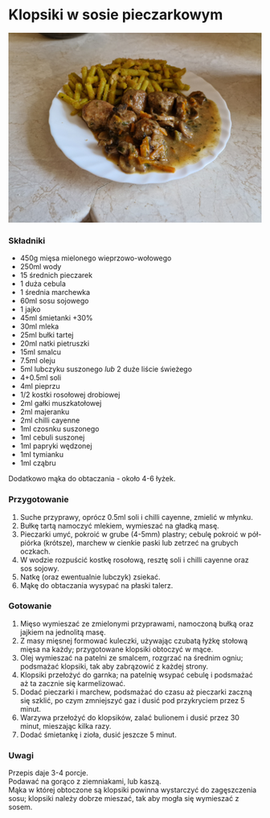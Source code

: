 # Klopsiki w sosie pieczarkowym

![Zdjęcie dania](Klopsiki_w_sosie_pieczarkowym.jpg)

### Składniki
- 450g mięsa mielonego wieprzowo-wołowego
- 250ml wody
- 15 średnich pieczarek
- 1 duża cebula
- 1 średnia marchewka
- 60ml sosu sojowego
- 1 jajko
- 45ml śmietanki +30%
- 30ml mleka
- 25ml bułki tartej
- 20ml natki pietruszki
- 15ml smalcu
- 7.5ml oleju
- 5ml lubczyku suszonego *lub* 2 duże liście świeżego
- 4+0.5ml soli
- 4ml pieprzu
- 1/2 kostki rosołowej drobiowej
- 2ml gałki muszkatołowej
- 2ml majeranku
- 2ml chilli cayenne
- 1ml czosnku suszonego
- 1ml cebuli suszonej
- 1ml papryki wędzonej
- 1ml tymianku
- 1ml cząbru

Dodatkowo mąka do obtaczania - około 4-6 łyżek.

### Przygotowanie
1. Suche przyprawy, oprócz 0.5ml soli i chilli cayenne, zmielić w młynku.
2. Bułkę tartą namoczyć mlekiem, wymieszać na gładką masę.
3. Pieczarki umyć, pokroić w grube (4-5mm) plastry; cebulę pokroić w pół-piórka (krótsze), marchew w cienkie paski lub zetrzeć na grubych oczkach.
4. W wodzie rozpuścić kostkę rosołową, resztę soli i chilli cayenne oraz sos sojowy.
5. Natkę (oraz ewentualnie lubczyk) zsiekać.
6. Mąkę do obtaczania wysypać na płaski talerz.

### Gotowanie
1. Mięso wymieszać ze zmielonymi przyprawami, namoczoną bułką oraz jajkiem na jednolitą masę.
2. Z masy mięsnej formować kuleczki, używając czubatą łyżkę stołową mięsa na każdy; przygotowane klopsiki obtoczyć w mące.
3. Olej wymieszać na patelni ze smalcem, rozgrzać na średnim ogniu; podsmażać klopsiki, tak aby zabrązowić z każdej strony.
4. Klopsiki przełożyć do garnka; na patelnię wsypać cebulę i podsmażać aż ta zacznie się karmelizować.
5. Dodać pieczarki i marchew, podsmażać do czasu aż pieczarki zaczną się szklić, po czym zmniejszyć gaz i dusić pod przykryciem przez 5 minut.
6. Warzywa przełożyć do klopsików, zalać bulionem i dusić przez 30 minut, mieszając kilka razy.
7. Dodać śmietankę i zioła, dusić jeszcze 5 minut.

### Uwagi
Przepis daje 3-4 porcje.\
Podawać na gorąco z ziemniakami, lub kaszą.\
Mąka w której obtoczone są klopsiki powinna wystarczyć do zagęszczenia sosu; klopsiki należy dobrze mieszać, tak aby mogła się wymieszać z sosem.
